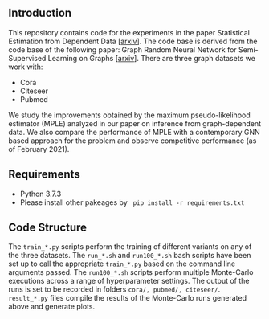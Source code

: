 ## Introduction
This repository contains code for the experiments in the paper Statistical Estimation from Dependent Data [[arxiv]()].
The code base is derived from the code base of the following paper: Graph Random Neural Network for Semi-Supervised Learning on Graphs [[arxiv](https://arxiv.org/pdf/2005.11079.pdf)].
There are three graph datasets we work with:
* Cora
* Citeseer
* Pubmed

We study the improvements obtained by the maximum pseudo-likelihood estimator (MPLE) analyzed in our paper on inference from graph-dependent data. We also compare the performance of MPLE with a contemporary GNN based approach for the problem and observe competitive performance (as of February 2021).


## Requirements
* Python 3.7.3
* Please install other pakeages by 
``` pip install -r requirements.txt```

## Code Structure
The ```train_*.py``` scripts perform the training of different variants on any of the three datasets. The ```run_*.sh``` and ```run100_*.sh``` bash scripts have been set up to call the appropriate ```train_*.py``` based on the command line arguments passed. The ```run100_*.sh``` scripts perform multiple Monte-Carlo executions across a range of hyperparameter settings.
The output of the runs is set to be recorded in folders ```cora/, pubmed/, citeseer/```.
```result_*.py``` files compile the results of the Monte-Carlo runs generated above and generate plots.

<!--## Usage Example
* Running one trial on a dataset: -->
